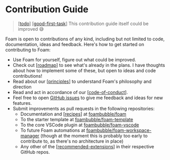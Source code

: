 # Contribution Guide

> [[todo]] [[good-first-task]] This contribution guide itself could be improved 😅

Foam is open to contributions of any kind, including but not limited to code, documentation, ideas and feedback. Here's how to get started on contributing to Foam:

- Use Foam for yourself, figure out what could be improved.
- Check out [[roadmap]] to see what's already in the plans. I have thoughts about how to implement some of these, but open to ideas and code contributions!
- Read about our [[principles]] to understand Foam's philosophy and direction
- Read and act in accordance of our [[code-of-conduct]].
- Feel free to open [GitHub issues](https://github.com/foambubble/foam/issues) to give me feedback and ideas for new features.
- Submit improvements as pull requests in the following repositories:
  - Documentation and [[recipes]] at [foambubble/foam](https://github.com/foambubble/foam)
  - To the starter template at [foambubble/foam-template](https://github.com/foambubble/foam-template)
  - To the core VSCode plugin at [foambubble/foam-vscode](https://github.com/foambubble/foam-vscode)
  - To future Foam automations at [foambubble/foam-workspace-manager](https://github.com/foambubble/foam-workspace-manager) (though at the moment this is probably too early to contribute to, as there's no architecture in place)
  - Any other of the [[recommended-extensions]] in their respective GitHub repos.

[//begin]: # "Autogenerated link references for markdown compatibility"
[todo]: todo "Todo"
[good-first-task]: good-first-task "Good First Task"
[roadmap]: roadmap "Roadmap"
[principles]: principles "Principles"
[code-of-conduct]: code-of-conduct "Code of Conduct"
[recipes]: recipes "Recipes"
[recommended-extensions]: recommended-extensions "Recommended Extensions"
[//end]: # "Autogenerated link references"
